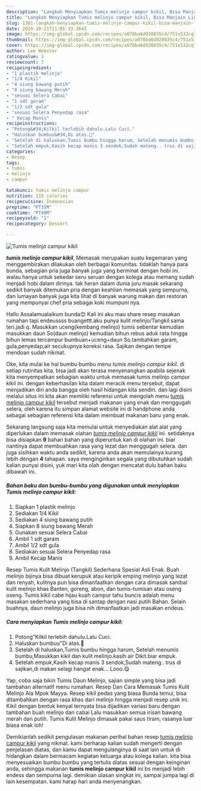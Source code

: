 ```yaml
---
description: "Langkah Menyiapkan Tumis melinjo campur kikil, Bisa Manjain Lidah"
title: "Langkah Menyiapkan Tumis melinjo campur kikil, Bisa Manjain Lidah"
slug: 1301-langkah-menyiapkan-tumis-melinjo-campur-kikil-bisa-manjain-lidah
date: 2020-10-21T21:05:33.264Z
image: https://img-global.cpcdn.com/recipes/a078ba6d920835c4/751x532cq70/tumis-melinjo-campur-kikil-foto-resep-utama.jpg
thumbnail: https://img-global.cpcdn.com/recipes/a078ba6d920835c4/751x532cq70/tumis-melinjo-campur-kikil-foto-resep-utama.jpg
cover: https://img-global.cpcdn.com/recipes/a078ba6d920835c4/751x532cq70/tumis-melinjo-campur-kikil-foto-resep-utama.jpg
author: Lee Webster
ratingvalue: 3
reviewcount: 7
recipeingredient:
- "1 plastik melinjo"
- "1/4 Kikil"
- "4 siung bawang putih"
- "8 siung bawang Merah"
- "sesuai Selera Cabai"
- "1 sdt garam"
- "1/2 sdt gula"
- "sesuai Selera Penyedap rasa"
- " Kecap Manis"
recipeinstructions:
- "Potong&#34;Kilkil terlebih dahulu.Lalu Cuci."
- "Haluskan bumbuu&#34;Di atas.🤭"
- "Setelah di haluskan,Tumis bumbu hingga harum, Setelah menumis bumbu,Masukkan kikil dan kulit melinjo.kasih air Dikit.biar empuk."
- "Setelah empuk,Kasih kecap manis 3 sendok,Sudah mateng.. trus di sajikan,di makan selagi hangat enak... Looo.😋"
categories:
- Resep
tags:
- tumis
- melinjo
- campur

katakunci: tumis melinjo campur 
nutrition: 115 calories
recipecuisine: Indonesian
preptime: "PT35M"
cooktime: "PT49M"
recipeyield: "1"
recipecategory: Dessert

---
```



![Tumis melinjo campur kikil](https://img-global.cpcdn.com/recipes/a078ba6d920835c4/751x532cq70/tumis-melinjo-campur-kikil-foto-resep-utama.jpg)

<b><i>tumis melinjo campur kikil</i></b>, Memasak merupakan suatu kegemaran yang menggembirakan dilakukan oleh berbagai komunitas. tidaklah hanya para bunda, sebagian pria juga banyak juga yang berminat dengan hobi ini. walau hanya untuk sekedar seru seruan dengan kolega atau memang sudah menjadi hobi dalam dirinya. tak heran dalam dunia juru masak sekarang sedikit banyak ditemukan pria dengan keahlian memasak yang sempurna, dan lumayan banyak juga kita lihat di banyak warung makan dan restoran yang mempunyai chef pria sebagai koki mumpuni nya.

Hallo Assalamualaikum bunda😊 Kali ini aku mau share resep masakan rumahan tapi endeussss buangettt.aku punya kulit melinjo/Tangkil sama teri.jadi q. Masukkan uceng(kembang melinjo) tumis sebentar kemudian masukkan daun So(daun melinjo) kemudian bihun rebus aduk rata hingga bihun lemas tercampur bumbuan+uceng+daun So.tambahkan garam, gula,penyedap,air secukupnya koreksi rasa. Sajikan dengan tempe mendoan sudah nikmat.

Oke, kita mulai ke hal bumbu bumbu menu <i>tumis melinjo campur kikil</i>. di setiap rutinitas kita, bisa jadi akan terasa menyenangkan apabila sejenak kita menyempatkan sebagian waktu untuk memasak tumis melinjo campur kikil ini. dengan keberhasilan kita dalam meracik menu tersebut, dapat menjadikan diri anda bangga oleh hasil hidangan kita sendiri. dan lagi disini melalui situs ini kita akan memiliki referensi untuk mengolah menu <u>tumis melinjo campur kikil</u> tersebut menjadi makanan yang enak dan menggugah selera, oleh karena itu simpan alamat website ini di handphone anda sebagai sebagian referensi kita dalam membuat makanan baru yang enak.


Sekarang langsung saja kita memulai untuk menyediakan alat alat yang diperlukan dalam memasak olahan <u><i>tumis melinjo campur kikil</i></u> ini. setidaknya bisa disiapkan <b>9</b> bahan bahan yang diperuntuk kan di olahan ini. biar nantinya dapat membuahkan rasa yang lezat dan menggugah selera. dan juga sisihkan waktu anda sedikit, karena anda akan memulainya kurang lebih dengan <b>4</b> tahapan. saya menginginkan segala yang dibutuhkan sudah kalian punyai disini, yuk mari kita olah dengan mencatat dulu bahan baku dibawah ini.

<!--inarticleads1-->

##### Bahan baku dan bumbu-bumbu yang digunakan untuk menyiapkan Tumis melinjo campur kikil:

1. Siapkan 1 plastik melinjo
1. Sediakan 1/4 Kikil
1. Sediakan 4 siung bawang putih
1. Siapkan 8 siung bawang Merah
1. Gunakan sesuai Selera Cabai
1. Ambil 1 sdt garam
1. Ambil 1/2 sdt gula
1. Sediakan sesuai Selera Penyedap rasa
1. Ambil  Kecap Manis


Resep Tumis Kulit Melinjo (Tangkil) Sederhana Spesial Asli Enak. Buah melinjo bijinya bisa dibuat kerupuk atau keripik emping melinjo yang lezat dan renyah, kulitnya pun bisa dimanfaatkan dengan cara dimasak sambal kulit melinjo khas Banten, goreng, abon, dan tumis-tumisan atau oseng oseng. Tumis kikil cabe hijau kuah campur tahu buncis adalah menu masakan sederhana yang bisa di santap dengan nasi putih Bahan. Selain buahnya, daun melinjo juga bisa nih dimanfaatkan jadi masakan endeus. 

<!--inarticleads2-->

##### Cara menyiapkan Tumis melinjo campur kikil:

1. Potong&#34;Kilkil terlebih dahulu.Lalu Cuci.
1. Haluskan bumbuu&#34;Di atas.🤭
1. Setelah di haluskan,Tumis bumbu hingga harum, Setelah menumis bumbu,Masukkan kikil dan kulit melinjo.kasih air Dikit.biar empuk.
1. Setelah empuk,Kasih kecap manis 3 sendok,Sudah mateng.. trus di sajikan,di makan selagi hangat enak... Looo.😋


Yap, coba saja bikin Tumis Daun Melinjo, sajian simple yang bisa jadi tambahan alternatif menu rumahan. Resep Dan Cara Memasak Tumis Kulit Melinjo Ala Mpok Mayya. Resep kikil pedas yang biasa Bunda temui, bisa ditambahkan dengan rasa khas dari melinjo hingga menjadi resep unik ini. Kikil dengan bentuk kenyal ternyata bisa dijadikan variasi baru dengan tambahan buah melinjo dan cabai Lalu masukkan semua irisan bawang merah dan putih. Tumis Kulit Melinjo dimasak pakai saus tiram, rasanya luar biasa enak loh! 

Demikianlah sedikit pengulasan makanan perihal bahan resep <u>tumis melinjo campur kikil</u> yang nikmat. kami berharap kalian sudah mengerti dengan penjelasan diatas, dan kamu dapat mengulanginya di saat lain untuk di hidangkan dalam bermacam kegiatan keluarga atau kolega kalian. kita bisa menyesuaikan bumbu bumbu yang tertulis diatas sesuai dengan keinginan anda, sehingga makanan <b>tumis melinjo campur kikil</b> ini bs menjadi lebih endess dan sempurna lagi. demikian ulasan singkat ini, sampai jumpa lagi di lain kesempatan. kami harap hari anda menyenangkan.
